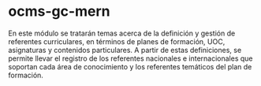 # ocms-gc-mern
En este módulo se tratarán temas acerca de la definición y gestión de referentes curriculares, en términos de planes de formación, UOC, asignaturas y contenidos particulares. A partir de estas definiciones, se permite llevar el registro de los referentes nacionales e internacionales que soportan cada área de conocimiento y los referentes temáticos del plan de formación.
